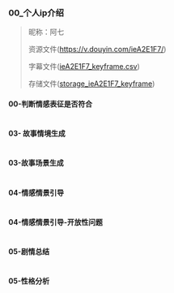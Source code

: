 

### 00_个人ip介绍

> 昵称：阿七
>
> 资源文件(https://v.douyin.com/ieA2E1F7/)
>
> 字幕文件([ieA2E1F7_keyframe.csv](..%2Fcsv%2FieA2E1F7_keyframe.csv))
> 
> 存储文件([storage_ieA2E1F7_keyframe](..%2Fextract_storage%2F%E9%98%BF%E4%B8%83%2Fstorage_ieA2E1F7_keyframe))

#### 00-判断情感表征是否符合
```text
```

#### 03- 故事情境生成
```text
```

#### 03-故事场景生成
```text
```

#### 04-情感情景引导
```text

```

#### 04-情感情景引导-开放性问题
```text
```


#### 05-剧情总结
```text
```

#### 05-性格分析
```text
```

```text

```
